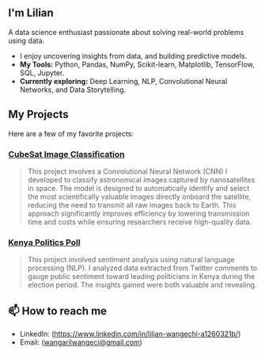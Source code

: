 ## I'm Lilian
A data science enthusiast passionate about solving real-world problems using data.

- I enjoy uncovering insights from data, and building predictive models.
- **My Tools:** Python, Pandas, NumPy, Scikit-learn, Matplotlib, TensorFlow, SQL, Jupyter.
- **Currently exploring:** Deep Learning, NLP, Convolutional Neural Networks, and Data Storytelling.

## My Projects
Here are a few of my favorite projects:

### [CubeSat Image Classification](https://github.com/Lilian-chii/CubeSat-Image-Classification)
> This project involves a Convolutional Neural Network (CNN) I developed to classify astronomical images captured by nanosatellites in space. The model is designed to automatically identify and select the most scientifically valuable images directly onboard the satellite, reducing the need to transmit all raw images back to Earth. This approach significantly improves efficiency by lowering transmission time and costs while ensuring researchers receive high-quality data.

### [Kenya Politics Poll](https://github.com/Lilian-chii/DS)
> This project involved sentiment analysis using natural language processing (NLP). I analyzed data extracted from Twitter comments to gauge public sentiment toward leading politicians in Kenya during the election period. The insights gained were both valuable and revealing.


## 📫 How to reach me
- LinkedIn: (https://www.linkedin.com/in/lilian-wangechi-a1260321b/)
- Email: (wangarilwangeci@gmail.com)
